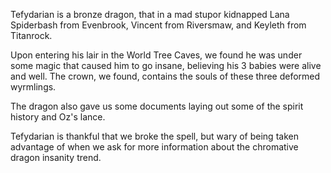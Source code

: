 Tefydarian is a bronze dragon, that in a mad stupor kidnapped Lana Spiderbash from Evenbrook, Vincent from Riversmaw, and Keyleth from Titanrock.

Upon entering his lair in the World Tree Caves, we found he was under some magic that caused him to go insane, believing his 3 babies were alive and well. The crown, we found, contains the souls of these three deformed wyrmlings.

The dragon also gave us some documents laying out some of the spirit history and Oz's lance.

Tefydarian is thankful that we broke the spell, but wary of being taken advantage of when we ask for more information about the chromative dragon insanity trend.